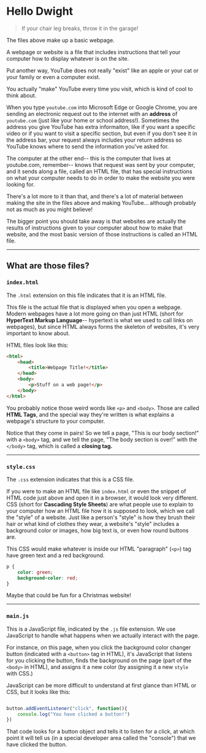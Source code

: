 # Hello Dwight
> If your chair leg breaks, throw it in the garage!

The files above make up a basic webpage. 

A webpage or website is a file that includes instructions that tell your computer how to display whatever is on the site. 

Put another way, YouTube does not really "exist" like an apple or your cat or your family or even a computer exist.

You actually "make" YouTube every time you visit, which is kind of cool to think about. 

When you type `youtube.com` into Microsoft Edge or Google Chrome, you are sending an electronic request out to the internet with an **address** of `youtube.com` (just like your home or school address!). Sometimes the address you give YouTube has extra informaiton, like if you want a specific video or if you want to visit a specific section, but even if you don't see it in the address bar, your request always includes your return address so YouTube knows where to send the information you've asked for. 

The computer at the other end-- this is the computer that lives at youtube.com, remember-- knows that request was sent by your computer, and it sends along a file, called an HTML file, that has special instructions on what your computer needs to do in order to make the website you were looking for. 

There's a lot more to it than that, and there's a lot of material between making the site in the files above and making YouTube... although probably not as much as you might believe! 

The bigger point you should take away is that websites are actually the results of instructions given to your computer about how to make that website, and the most basic version of those instructions is called an HTML file. 

---

## What are those files? 

### `index.html`
The `.html` extension on this file indicates that it is an HTML file. 

This file is the actual file that is displayed when you open a webpage. Modern webpages have a lot more going on than just HTML (short for **HyperText Markup Language**-- hypertext is what we used to call links on webpages), but since HTML always forms the skeleton of websites, it's very important to know about. 

HTML files look like this:
```html
<html>
    <head>
        <title>Webpage Title!</title>
    </head>
    <body>
        <p>Stuff on a web page!</p>
    </body>
</html>
```

You probably notice those weird words like `<p>` and `<body>`. Those are called **HTML Tags**, and the special way they're written is what explains a webpage's structure to your computer. 

Notice that they come in pairs! So we tell a page, "This is our body section!" with a `<body>` tag, and we tell the page, "The body section is over!" with the `</body>` tag, which is called a **closing tag.**

---

### `style.css`
The `.css` extension indicates that this is a CSS file. 

If you were to make an HTML file like `index.html` or even the snippet of HTML code just above and open it in a browser, it would look very different. CSS (short for **Cascading Style Sheets**) are what people use to explain to your computer how an HTML file how it is supposed to look, which we call the "style" of a website. Just like a person's "style" is how they brush their hair or what kind of clothes they wear, a website's "style" includes a background color or images, how big text is, or even how round buttons are.

This CSS would make whatever is inside our HTML "paragraph" (`<p>`) tag have green text and a red background. 
```css
p {
    color: green;
    background-color: red;
}
```

Maybe that could be fun for a Christmas website! 

---

### `main.js`
This is a JavaScript file, indicated by the `.js` file extension. We use JavaScript to handle what happens when we actually interact with the page. 

For instance, on this page, when you click the background color changer button (indicated with a `<button>` tag in HTML), it's JavaScript that listens for you clicking the button, finds the background on the page (part of the `<body>` in HTML), and assigns it a new color (by assigning it a new `style` with CSS.)


JavaScript can be more difficult to understand at first glance than HTML or CSS, but it looks like this:
```javascript

button.addEventListener("click", function(){
    console.log("You have clicked a button!")
})
```

That code looks for a button object and tells it to listen for a click, at which point it will tell us (in a special developer area called the "console") that we have clicked the button.